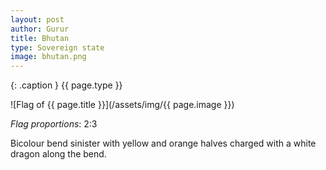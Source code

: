 ```yaml
---
layout: post
author: Gurur
title: Bhutan
type: Sovereign state
image: bhutan.png
---
```

{: .caption }
{{ page.type }}

![Flag of {{ page.title }}](/assets/img/{{ page.image }})

*Flag proportions*: 2:3

Bicolour bend sinister with yellow and orange halves charged with a white dragon along the bend.